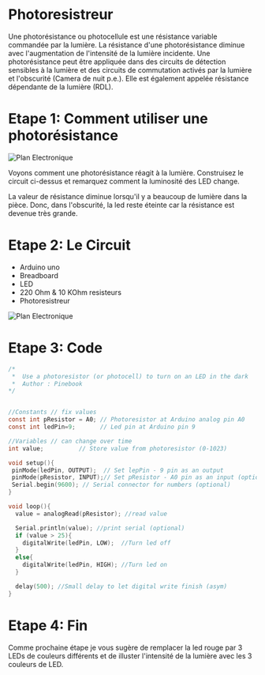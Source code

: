 # Photoresistreur

Une photorésistance ou photocellule est une résistance variable commandée par la lumière. La résistance d'une photorésistance diminue avec l'augmentation de l'intensité de la lumière incidente. Une photorésistance peut être appliquée dans des circuits de détection sensibles à la lumière et des circuits de commutation activés par la lumière et l'obscurité (Camera de nuit p.e.). Elle est également appelée résistance dépendante de la lumière (RDL).

# Etape 1: Comment utiliser une photorésistance
![Plan Electronique](PlanElectrique.PNG)

Voyons comment une photorésistance réagit à la lumière. Construisez le circuit ci-dessus et remarquez comment la luminosité des LED change.

La valeur de résistance diminue lorsqu'il y a beaucoup de lumière dans la pièce. Donc, dans l'obscurité, la led reste éteinte car la résistance est devenue très grande.

# Etape 2: Le Circuit

- Arduino uno
- Breadboard
- LED
- 220 Ohm & 10 KOhm resisteurs
- Photoresistreur

![Plan Electronique](PlanCircuit.PNG)

# Etape 3: Code

```c
/*
 *  Use a photoresistor (or photocell) to turn on an LED in the dark
 *  Author : Pinebook
*/


//Constants // fix values
const int pResistor = A0; // Photoresistor at Arduino analog pin A0
const int ledPin=9;       // Led pin at Arduino pin 9

//Variables // can change over time
int value;          // Store value from photoresistor (0-1023)

void setup(){
 pinMode(ledPin, OUTPUT);  // Set lepPin - 9 pin as an output
 pinMode(pResistor, INPUT);// Set pResistor - A0 pin as an input (optional)
 Serial.begin(9600); // Serial connector for numbers (optional)
}

void loop(){
  value = analogRead(pResistor); //read value

  Serial.println(value); //print serial (optional)
  if (value > 25){
    digitalWrite(ledPin, LOW);  //Turn led off
  }
  else{
    digitalWrite(ledPin, HIGH); //Turn led on
  }

  delay(500); //Small delay to let digital write finish (asym)
}

```

# Etape 4: Fin

Comme prochaine étape je vous sugère de remplacer la led rouge par 3 LEDs de couleurs différents et de illuster l'intensité de la lumière avec les 3 couleurs de LED.
